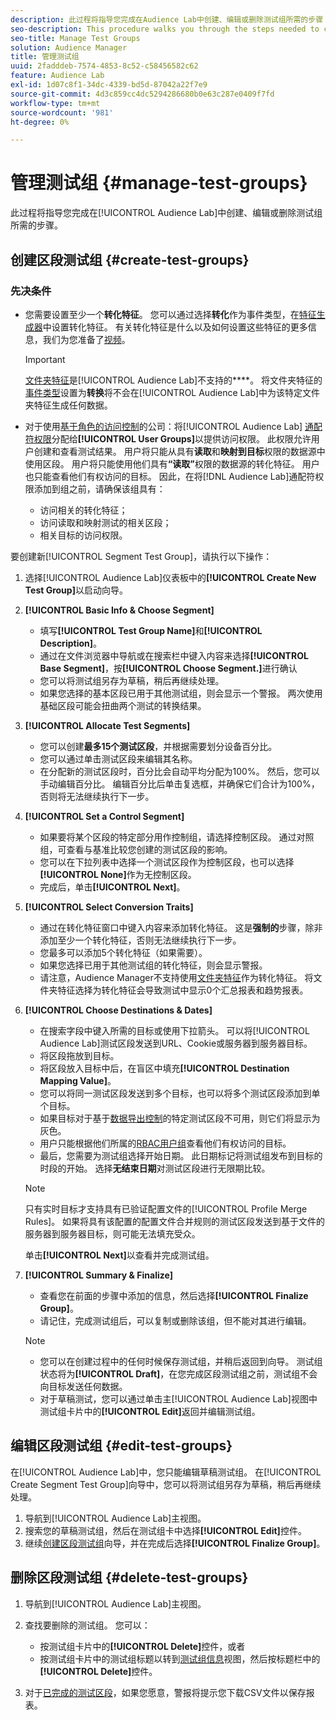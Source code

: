 ```yaml
---
description: 此过程将指导您完成在Audience Lab中创建、编辑或删除测试组所需的步骤
seo-description: This procedure walks you through the steps needed to create, edit, or delete a test group in Audience Lab
seo-title: Manage Test Groups
solution: Audience Manager
title: 管理测试组
uuid: 2fadddeb-7574-4853-8c52-c58456582c62
feature: Audience Lab
exl-id: 1d07c8f1-34dc-4339-bd5d-87042a22f7e9
source-git-commit: 4d3c859cc4dc5294286680b0e63c287e0409f7fd
workflow-type: tm+mt
source-wordcount: '981'
ht-degree: 0%

---
```


# 管理测试组 {#manage-test-groups}

此过程将指导您完成在[!UICONTROL Audience Lab]中创建、编辑或删除测试组所需的步骤。

## 创建区段测试组 {#create-test-groups}

### 先决条件

<!-- create-test-group.xml -->

* 您需要设置至少一个&#x200B;**转化特征**。 您可以通过选择&#x200B;**转化**&#x200B;作为事件类型，在[特征生成器](../../features/traits/create-onboarded-rule-based-traits.md)中设置转化特征。 有关转化特征是什么以及如何设置这些特征的更多信息，我们为您准备了[视频](https://helpx.adobe.com/audience-manager/kt/using/creating-conversion-traits-feature-video-use.html)。

  >[!IMPORTANT]
  >
  >[文件夹特征](../../features/traits/about-folder-traits.md)是[!UICONTROL Audience Lab]不支持的&#x200B;****。 将文件夹特征的[事件类型](../../features/traits/create-onboarded-rule-based-traits.md)设置为&#x200B;**转换**&#x200B;将不会在[!UICONTROL Audience Lab]中为该特定文件夹特征生成任何数据。

* 对于使用[基于角色的访问控制](../../features/administration/administration-overview.md)的公司：将[!UICONTROL Audience Lab] [通配符权限](../../features/administration/administration-overview.md#wild-card-permissions)分配给&#x200B;**[!UICONTROL User Groups]**&#x200B;以提供访问权限。 此权限允许用户创建和查看测试结果。 用户将只能从具有&#x200B;**读取**&#x200B;和&#x200B;**映射到目标**&#x200B;权限的数据源中使用区段。 用户将只能使用他们具有&#x200B;**“读取”**&#x200B;权限的数据源的转化特征。 用户也只能查看他们有权访问的目标。 因此，在将[!DNL Audience Lab]通配符权限添加到组之前，请确保该组具有：
   * 访问相关的转化特征；
   * 访问读取和映射测试的相关区段；
   * 相关目标的访问权限。

要创建新[!UICONTROL Segment Test Group]，请执行以下操作：

1. 选择[!UICONTROL Audience Lab]仪表板中的&#x200B;**[!UICONTROL Create New Test Group]**&#x200B;以启动向导。
1. **[!UICONTROL Basic Info & Choose Segment]**

   * 填写&#x200B;**[!UICONTROL Test Group Name]**&#x200B;和&#x200B;**[!UICONTROL Description]**。
   * 通过在文件浏览器中导航或在搜索栏中键入内容来选择&#x200B;**[!UICONTROL Base Segment]**，按&#x200B;**[!UICONTROL Choose Segment.]**&#x200B;进行确认
   * 您可以将测试组另存为草稿，稍后再继续处理。
   * 如果您选择的基本区段已用于其他测试组，则会显示一个警报。 两次使用基础区段可能会扭曲两个测试的转换结果。

1. **[!UICONTROL Allocate Test Segments]**

   * 您可以创建&#x200B;**最多15个测试区段**，并根据需要划分设备百分比。
   * 您可以通过单击测试区段来编辑其名称。
   * 在分配新的测试区段时，百分比会自动平均分配为100%。 然后，您可以手动编辑百分比。 编辑百分比后单击复选框，并确保它们合计为100%，否则将无法继续执行下一步。

1. **[!UICONTROL Set a Control Segment]**

   * 如果要将某个区段的特定部分用作控制组，请选择控制区段。 通过对照组，可查看与基准比较您创建的测试区段的影响。
   * 您可以在下拉列表中选择一个测试区段作为控制区段，也可以选择&#x200B;**[!UICONTROL None]**&#x200B;作为无控制区段。
   * 完成后，单击&#x200B;**[!UICONTROL Next]**。

1. **[!UICONTROL Select Conversion Traits]**

   * 通过在转化特征窗口中键入内容来添加转化特征。 这是&#x200B;**强制的**&#x200B;步骤，除非添加至少一个转化特征，否则无法继续执行下一步。
   * 您最多可以添加5个转化特征（如果需要）。
   * 如果您选择已用于其他测试组的转化特征，则会显示警报。
   * 请注意，Audience Manager不支持使用[文件夹特征](/help/using/features/traits/about-folder-traits.md)作为转化特征。 将文件夹特征选择为转化特征会导致测试中显示0个汇总报表和趋势报表。

1. **[!UICONTROL Choose Destinations & Dates]**

   * 在搜索字段中键入所需的目标或使用下拉箭头。 可以将[!UICONTROL Audience Lab]测试区段发送到URL、Cookie或服务器到服务器目标。
   * 将区段拖放到目标。
   * 将区段放入目标中后，在盲区中填充&#x200B;**[!UICONTROL Destination Mapping Value]**。
   * 您可以将同一测试区段发送到多个目标，也可以将多个测试区段添加到单个目标。
   * 如果目标对于基于[数据导出控制](../../features/data-export-controls.md)的特定测试区段不可用，则它们将显示为灰色。
   * 用户只能根据他们所属的[RBAC用户组](../../features/administration/administration-overview.md)查看他们有权访问的目标。
   * 最后，您需要为测试组选择开始日期。 此日期标记将测试组发布到目标的时段的开始。 选择&#x200B;**无结束日期**&#x200B;对测试区段进行无限期比较。

   >[!NOTE]
   >
   >只有实时目标才支持具有已验证配置文件的[!UICONTROL Profile Merge Rules]。 如果将具有该配置的配置文件合并规则的测试区段发送到基于文件的服务器到服务器目标，则可能无法填充受众。

   单击&#x200B;**[!UICONTROL Next]**&#x200B;以查看并完成测试组。

1. **[!UICONTROL Summary & Finalize]**

   * 查看您在前面的步骤中添加的信息，然后选择&#x200B;**[!UICONTROL Finalize Group]**。
   * 请记住，完成测试组后，可以复制或删除该组，但不能对其进行编辑。

   >[!NOTE]
   >* 您可以在创建过程中的任何时候保存测试组，并稍后返回到向导。 测试组状态将为&#x200B;**[!UICONTROL Draft]**，在您完成区段测试组之前，测试组不会向目标发送任何数据。
   >* 对于草稿测试，您可以通过单击主[!UICONTROL Audience Lab]视图中测试组卡片中的&#x200B;**[!UICONTROL Edit]**&#x200B;返回并编辑测试组。

## 编辑区段测试组 {#edit-test-groups}

在[!UICONTROL Audience Lab]中，您只能编辑草稿测试组。 在[!UICONTROL Create Segment Test Group]向导中，您可以将测试组另存为草稿，稍后再继续处理。

1. 导航到[!UICONTROL Audience Lab]主视图。
1. 搜索您的草稿测试组，然后在测试组卡中选择&#x200B;**[!UICONTROL Edit]**&#x200B;控件。
1. 继续[创建区段测试组](../../features/audience-lab/audience-lab-manage-test-groups.md#create-test-groups)向导，并在完成后选择&#x200B;**[!UICONTROL Finalize Group]**。

## 删除区段测试组 {#delete-test-groups}

1. 导航到[!UICONTROL Audience Lab]主视图。
1. 查找要删除的测试组。 您可以：

   * 按测试组卡片中的&#x200B;**[!UICONTROL Delete]**&#x200B;控件，或者
   * 按测试组卡片中的测试组标题以转到[测试组信息](../../features/audience-lab/audience-lab-information-view.md)视图，然后按标题栏中的&#x200B;**[!UICONTROL Delete]**&#x200B;控件。

1. 对于[已完成的测试区段](../../features/audience-lab/audience-lab.md#status)，如果您愿意，警报将提示您下载CSV文件以保存报表。
